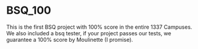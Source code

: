 # BSQ_100
This is the first BSQ project with 100% score in the entire 1337 Campuses.
We also included a bsq tester, if your project passes our tests, we guarantee a 100% score by Moulinette (I promise).
